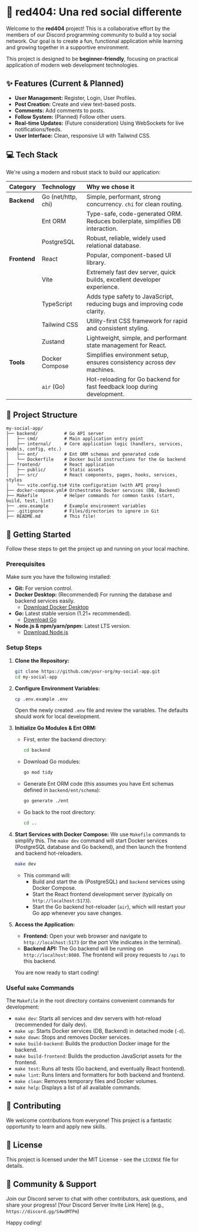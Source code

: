 
# 🚀 **red404**: Una red social differente

Welcome to the **red404** project! This is a collaborative effort by the members of our Discord programming community to build a toy social network. Our goal is to create a fun, functional application while learning and growing together in a supportive environment.

This project is designed to be **beginner-friendly**, focusing on practical application of modern web development technologies.

## ✨ Features (Current & Planned)

*   **User Management:** Register, Login, User Profiles.
*   **Post Creation:** Create and view text-based posts.
*   **Comments:** Add comments to posts.
*   **Follow System:** (Planned) Follow other users.
*   **Real-time Updates:** (Future consideration) Using WebSockets for live notifications/feeds.
*   **User Interface:** Clean, responsive UI with Tailwind CSS.

## 💻 Tech Stack

We're using a modern and robust stack to build our application:

| Category  | Technology       | Why we chose it                                                                 |
| :-------- | :--------------- | :------------------------------------------------------------------------------ |
| **Backend** | Go (net/http, chi) | Simple, performant, strong concurrency. `chi` for clean routing.                |
|           | Ent ORM          | Type-safe, code-generated ORM. Reduces boilerplate, simplifies DB interaction. |
|           | PostgreSQL       | Robust, reliable, widely used relational database.                              |
| **Frontend**| React            | Popular, component-based UI library.                                            |
|           | Vite             | Extremely fast dev server, quick builds, excellent developer experience.        |
|           | TypeScript       | Adds type safety to JavaScript, reducing bugs and improving code clarity.       |
|           | Tailwind CSS     | Utility-first CSS framework for rapid and consistent styling.                   |
|           | Zustand          | Lightweight, simple, and performant state management for React.                 |
| **Tools** | Docker Compose   | Simplifies environment setup, ensures consistency across dev machines.          |
|           | `air` (Go)       | Hot-reloading for Go backend for fast feedback loop during development.         |

## 📂 Project Structure

```
my-social-app/
├── backend/          # Go API server
│   ├── cmd/          # Main application entry point
│   ├── internal/     # Core application logic (handlers, services, models, config, etc.)
│   ├── ent/          # Ent ORM schemas and generated code
│   └── Dockerfile    # Docker build instructions for the Go backend
├── frontend/         # React application
│   ├── public/       # Static assets
│   ├── src/          # React components, pages, hooks, services, styles
│   └── vite.config.ts# Vite configuration (with API proxy)
├── docker-compose.yml# Orchestrates Docker services (DB, Backend)
├── Makefile          # Helper commands for common tasks (start, build, test, lint)
├── .env.example      # Example environment variables
├── .gitignore        # Files/directories to ignore in Git
├── README.md         # This file!
```

## 🚀 Getting Started

Follow these steps to get the project up and running on your local machine.

### Prerequisites

Make sure you have the following installed:

*   **Git:** For version control.
*   **Docker Desktop:** (Recommended) For running the database and backend services easily.
    *   [Download Docker Desktop](https://www.docker.com/products/docker-desktop/)
*   **Go:** Latest stable version (1.21+ recommended).
    *   [Download Go](https://go.dev/dl/)
*   **Node.js & npm/yarn/pnpm:** Latest LTS version.
    *   [Download Node.js](https://nodejs.org/en/download/)

### Setup Steps

1.  **Clone the Repository:**
    ```bash
    git clone https://github.com/your-org/my-social-app.git
    cd my-social-app
    ```

2.  **Configure Environment Variables:**
    ```bash
    cp .env.example .env
    ```
    Open the newly created `.env` file and review the variables. The defaults should work for local development.

3.  **Initialize Go Modules & Ent ORM:**
    *   First, enter the backend directory:
        ```bash
        cd backend
        ```
    *   Download Go modules:
        ```bash
        go mod tidy
        ```
    *   Generate Ent ORM code (this assumes you have Ent schemas defined in `backend/ent/schema`):
        ```bash
        go generate ./ent
        ```
    *   Go back to the root directory:
        ```bash
        cd ..
        ```

4.  **Start Services with Docker Compose:**
    We use `Makefile` commands to simplify this. The `make dev` command will start Docker services (PostgreSQL database and Go backend), and then launch the frontend and backend hot-reloaders.

    ```bash
    make dev
    ```
    *   This command will:
        *   Build and start the `db` (PostgreSQL) and `backend` services using Docker Compose.
        *   Start the React frontend development server (typically on `http://localhost:5173`).
        *   Start the Go backend hot-reloader (`air`), which will restart your Go app whenever you save changes.

5.  **Access the Application:**
    *   **Frontend:** Open your web browser and navigate to `http://localhost:5173` (or the port Vite indicates in the terminal).
    *   **Backend API:** The Go backend will be running on `http://localhost:8080`. The frontend will proxy requests to `/api` to this backend.

    You are now ready to start coding!

### Useful `make` Commands

The `Makefile` in the root directory contains convenient commands for development:

*   `make dev`: Starts all services and dev servers with hot-reload (recommended for daily dev).
*   `make up`: Starts Docker services (DB, Backend) in detached mode (`-d`).
*   `make down`: Stops and removes Docker services.
*   `make build-backend`: Builds the production Docker image for the backend.
*   `make build-frontend`: Builds the production JavaScript assets for the frontend.
*   `make test`: Runs all tests (Go backend, and eventually React frontend).
*   `make lint`: Runs linters and formatters for both backend and frontend.
*   `make clean`: Removes temporary files and Docker volumes.
*   `make help`: Displays a list of all available commands.

## 🤝 Contributing

We welcome contributions from everyone! This project is a fantastic opportunity to learn and apply new skills.

## 📄 License

This project is licensed under the MIT License - see the `LICENSE` file for details.

## 💬 Community & Support

Join our Discord server to chat with other contributors, ask questions, and share your progress!
[Your Discord Server Invite Link Here] (e.g., `https://discord.gg/S4wdMTPm`)

Happy coding!

